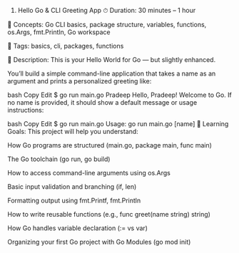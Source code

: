 1. Hello Go & CLI Greeting App
⏱ Duration: 30 minutes – 1 hour

🧠 Concepts: Go CLI basics, package structure, variables, functions, os.Args, fmt.Println, Go workspace

🔖 Tags: basics, cli, packages, functions

📝 Description:
This is your Hello World for Go — but slightly enhanced.

You’ll build a simple command-line application that takes a name as an argument and prints a personalized greeting like:

bash
Copy
Edit
$ go run main.go Pradeep
Hello, Pradeep! Welcome to Go.
If no name is provided, it should show a default message or usage instructions:

bash
Copy
Edit
$ go run main.go
Usage: go run main.go [name]
🎯 Learning Goals:
This project will help you understand:

How Go programs are structured (main.go, package main, func main)

The Go toolchain (go run, go build)

How to access command-line arguments using os.Args

Basic input validation and branching (if, len)

Formatting output using fmt.Printf, fmt.Println

How to write reusable functions (e.g., func greet(name string) string)

How Go handles variable declaration (:= vs var)

Organizing your first Go project with Go Modules (go mod init)
